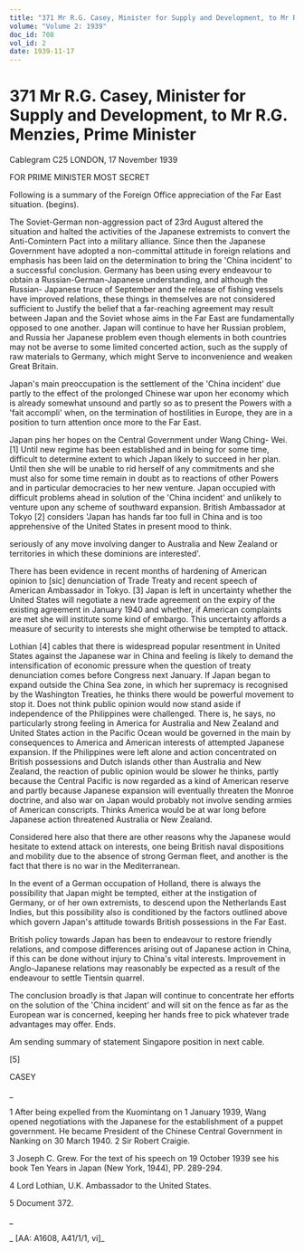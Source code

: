 ```yaml
---
title: "371 Mr R.G. Casey, Minister for Supply and Development, to Mr R.G. Menzies, Prime Minister"
volume: "Volume 2: 1939"
doc_id: 708
vol_id: 2
date: 1939-11-17
---
```


# 371 Mr R.G. Casey, Minister for Supply and Development, to Mr R.G. Menzies, Prime Minister

Cablegram C25 LONDON, 17 November 1939

FOR PRIME MINISTER MOST SECRET

Following is a summary of the Foreign Office appreciation of the Far East situation. (begins).

The Soviet-German non-aggression pact of 23rd August altered the situation and halted the activities of the Japanese extremists to convert the Anti-Comintern Pact into a military alliance. Since then the Japanese Government have adopted a non-committal attitude in foreign relations and emphasis has been laid on the determination to bring the 'China incident' to a successful conclusion. Germany has been using every endeavour to obtain a Russian-German-Japanese understanding, and although the Russian- Japanese truce of September and the release of fishing vessels have improved relations, these things in themselves are not considered sufficient to Justify the belief that a far-reaching agreement may result between Japan and the Soviet whose aims in the Far East are fundamentally opposed to one another. Japan will continue to have her Russian problem, and Russia her Japanese problem even though elements in both countries may not be averse to some limited concerted action, such as the supply of raw materials to Germany, which might Serve to inconvenience and weaken Great Britain.

Japan's main preoccupation is the settlement of the 'China incident' due partly to the effect of the prolonged Chinese war upon her economy which is already somewhat unsound and partly so as to present the Powers with a 'fait accompli' when, on the termination of hostilities in Europe, they are in a position to turn attention once more to the Far East.

Japan pins her hopes on the Central Government under Wang Ching- Wei. [1] Until new regime has been established and in being for some time, difficult to determine extent to which Japan likely to succeed in her plan. Until then she will be unable to rid herself of any commitments and she must also for some time remain in doubt as to reactions of other Powers and in particular democracies to her new venture. Japan occupied with difficult problems ahead in solution of the 'China incident' and unlikely to venture upon any scheme of southward expansion. British Ambassador at Tokyo [2] considers 'Japan has hands far too full in China and is too apprehensive of the United States in present mood to think.

seriously of any move involving danger to Australia and New Zealand or territories in which these dominions are interested'.

There has been evidence in recent months of hardening of American opinion to [sic] denunciation of Trade Treaty and recent speech of American Ambassador in Tokyo. [3] Japan is left in uncertainty whether the United States will negotiate a new trade agreement on the expiry of the existing agreement in January 1940 and whether, if American complaints are met she will institute some kind of embargo. This uncertainty affords a measure of security to interests she might otherwise be tempted to attack.

Lothian [4] cables that there is widespread popular resentment in United States against the Japanese war in China and feeling is likely to demand the intensification of economic pressure when the question of treaty denunciation comes before Congress next January. If Japan began to expand outside the China Sea zone, in which her supremacy is recognised by the Washington Treaties, he thinks there would be powerful movement to stop it. Does not think public opinion would now stand aside if independence of the Philippines were challenged. There is, he says, no particularly strong feeling in America for Australia and New Zealand and United States action in the Pacific Ocean would be governed in the main by consequences to America and American interests of attempted Japanese expansion. If the Philippines were left alone and action concentrated on British possessions and Dutch islands other than Australia and New Zealand, the reaction of public opinion would be slower he thinks, partly because the Central Pacific is now regarded as a kind of American reserve and partly because Japanese expansion will eventually threaten the Monroe doctrine, and also war on Japan would probably not involve sending armies of American conscripts. Thinks America would be at war long before Japanese action threatened Australia or New Zealand.

Considered here also that there are other reasons why the Japanese would hesitate to extend attack on interests, one being British naval dispositions and mobility due to the absence of strong German fleet, and another is the fact that there is no war in the Mediterranean.

In the event of a German occupation of Holland, there is always the possibility that Japan might be tempted, either at the instigation of Germany, or of her own extremists, to descend upon the Netherlands East Indies, but this possibility also is conditioned by the factors outlined above which govern Japan's attitude towards British possessions in the Far East.

British policy towards Japan has been to endeavour to restore friendly relations, and compose differences arising out of Japanese action in China, if this can be done without injury to China's vital interests. Improvement in Anglo-Japanese relations may reasonably be expected as a result of the endeavour to settle Tientsin quarrel.

The conclusion broadly is that Japan will continue to concentrate her efforts on the solution of the 'China incident' and will sit on the fence as far as the European war is concerned, keeping her hands free to pick whatever trade advantages may offer. Ends.

Am sending summary of statement Singapore position in next cable.

[5]

CASEY

_

1 After being expelled from the Kuomintang on 1 January 1939, Wang opened negotiations with the Japanese for the establishment of a puppet government. He became President of the Chinese Central Government in Nanking on 30 March 1940. 2 Sir Robert Craigie.

3 Joseph C. Grew. For the text of his speech on 19 October 1939 see his book Ten Years in Japan (New York, 1944), PP. 289-294.

4 Lord Lothian, U.K. Ambassador to the United States.

5 Document 372.

_

_ [AA: A1608, A41/1/1, vi]_
